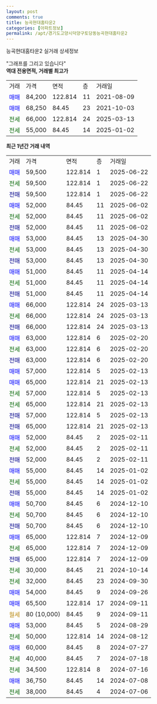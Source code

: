 ```yaml
---
layout: post
comments: true
title: 능곡현대홈타운2
categories: [아파트정보]
permalink: /apt/경기도고양시덕양구토당동능곡현대홈타운2
---
```


능곡현대홈타운2 실거래 상세정보

<script type="text/javascript">
  google.charts.load('current', {'packages':['line', 'corechart']});
  google.charts.setOnLoadCallback(drawChart);

  function drawChart() {
    var data = new google.visualization.DataTable();
    data.addColumn('date', '거래일');
    data.addColumn('number', "매매");
    data.addColumn('number', "전세");
    data.addColumn('number', "전매");

    data.addRows([[new Date(Date.parse("2025-06-22")), 59500, null, null], [new Date(Date.parse("2025-06-22")), null, 59500, null], [new Date(Date.parse("2025-06-22")), null, null, 59500], [new Date(Date.parse("2025-06-02")), 52000, null, null], [new Date(Date.parse("2025-06-02")), null, 52000, null], [new Date(Date.parse("2025-06-02")), null, null, 52000], [new Date(Date.parse("2025-04-30")), 53000, null, null], [new Date(Date.parse("2025-04-30")), null, 53000, null], [new Date(Date.parse("2025-04-30")), null, null, 53000], [new Date(Date.parse("2025-04-14")), 51000, null, null], [new Date(Date.parse("2025-04-14")), null, 51000, null], [new Date(Date.parse("2025-04-14")), null, null, 51000], [new Date(Date.parse("2025-03-13")), 66000, null, null], [new Date(Date.parse("2025-03-13")), null, 66000, null], [new Date(Date.parse("2025-03-13")), null, null, 66000], [new Date(Date.parse("2025-02-20")), 63000, null, null], [new Date(Date.parse("2025-02-20")), null, 63000, null], [new Date(Date.parse("2025-02-20")), null, null, 63000], [new Date(Date.parse("2025-02-13")), 57000, null, null], [new Date(Date.parse("2025-02-13")), 65000, null, null], [new Date(Date.parse("2025-02-13")), null, 57000, null], [new Date(Date.parse("2025-02-13")), null, 65000, null], [new Date(Date.parse("2025-02-13")), null, null, 57000], [new Date(Date.parse("2025-02-13")), null, null, 65000], [new Date(Date.parse("2025-02-11")), 52000, null, null], [new Date(Date.parse("2025-02-11")), null, 52000, null], [new Date(Date.parse("2025-02-11")), null, null, 52000], [new Date(Date.parse("2025-01-02")), 55000, null, null], [new Date(Date.parse("2025-01-02")), null, 55000, null], [new Date(Date.parse("2025-01-02")), null, null, 55000], [new Date(Date.parse("2024-12-10")), 50700, null, null], [new Date(Date.parse("2024-12-10")), null, 50700, null], [new Date(Date.parse("2024-12-10")), null, null, 50700], [new Date(Date.parse("2024-12-09")), 65000, null, null], [new Date(Date.parse("2024-12-09")), null, 65000, null], [new Date(Date.parse("2024-12-09")), null, null, 65000], [new Date(Date.parse("2024-10-14")), null, 30000, null], [new Date(Date.parse("2024-09-30")), null, 32000, null], [new Date(Date.parse("2024-09-26")), 54000, null, null], [new Date(Date.parse("2024-09-11")), 65500, null, null], [new Date(Date.parse("2024-09-11")), null, null, null], [new Date(Date.parse("2024-08-29")), 53000, null, null], [new Date(Date.parse("2024-08-12")), null, 50000, null], [new Date(Date.parse("2024-07-27")), 60000, null, null], [new Date(Date.parse("2024-07-18")), null, 40000, null], [new Date(Date.parse("2024-07-16")), null, 34500, null], [new Date(Date.parse("2024-07-08")), 36750, null, null], [new Date(Date.parse("2024-07-06")), null, 38000, null]]);

    var options = {
      hAxis: {
        format: 'yyyy/MM/dd'
      },    
      lineWidth: 0,
      pointsVisible: true,    
      title: '최근 1년간 유형별 실거래가 분포',
      legend: { position: 'bottom' }
    };

    var formatter = new google.visualization.NumberFormat({pattern:'###,###'} );
    formatter.format(data, 1);
    formatter.format(data, 2);
    
    setTimeout(function() {
        var chart = new google.visualization.LineChart(document.getElementById('columnchart_material'));
        chart.draw(data, (options));
        document.getElementById('loading').style.display = 'none';
    }, 200);
  }
</script>


<div id="loading" style="z-index:20; display: block; margin-left: 0px">"그래프를 그리고 있습니다"</div>
<div id="columnchart_material" style="width: 95%; margin-left: 0px; display: block"></div>
<!-- contents start -->
<b>역대 전용면적, 거래별 최고가</b>
<table class="sortable">
    <tr>
      <td>거래</td>
      <td>가격</td>
      <td>면적</td>
      <td>층</td>
      <td>거래일</td>
    </tr>
        <tr>
          <td><a style="color: blue">매매</a></td>
          <td>84,200</td>
          <td>122.814</td>
          <td>11</td>
          <td>2021-08-09</td>
        </tr>            <tr>
          <td><a style="color: blue">매매</a></td>
          <td>68,250</td>
          <td>84.45</td>
          <td>23</td>
          <td>2021-10-03</td>
        </tr>        
        <tr>
              <td><a style="color: darkgreen">전세</a></td>
              <td>66,000</td>
              <td>122.814</td>
              <td>24</td>
              <td>2025-03-13</td>
            </tr>            <tr>
              <td><a style="color: darkgreen">전세</a></td>
              <td>55,000</td>
              <td>84.45</td>
              <td>14</td>
              <td>2025-01-02</td>
            </tr>        
    
</table>

<b>최근 1년간 거래 내역</b>

<table class="sortable">
    <tr>
      <td>거래</td>
      <td>가격</td>
      <td>면적</td>
      <td>층</td>
      <td>거래일</td>
    </tr>
    <tr>
      <td><a style="color: blue">매매</a></td>
      <td>59,500</td>
      <td>122.814</td>
      <td>1</td>
      <td>2025-06-22</td>
    </tr>          <tr>
      <td><a style="color: darkgreen">전세</a></td>
      <td>59,500</td>
      <td>122.814</td>
      <td>1</td>
      <td>2025-06-22</td>
    </tr>          <tr>
      <td><a style="color: darkblue">전매</a></td>
      <td>59,500</td>
      <td>122.814</td>
      <td>1</td>
      <td>2025-06-22</td>
    </tr>          <tr>
      <td><a style="color: blue">매매</a></td>
      <td>52,000</td>
      <td>84.45</td>
      <td>11</td>
      <td>2025-06-02</td>
    </tr>          <tr>
      <td><a style="color: darkgreen">전세</a></td>
      <td>52,000</td>
      <td>84.45</td>
      <td>11</td>
      <td>2025-06-02</td>
    </tr>          <tr>
      <td><a style="color: darkblue">전매</a></td>
      <td>52,000</td>
      <td>84.45</td>
      <td>11</td>
      <td>2025-06-02</td>
    </tr>          <tr>
      <td><a style="color: blue">매매</a></td>
      <td>53,000</td>
      <td>84.45</td>
      <td>13</td>
      <td>2025-04-30</td>
    </tr>          <tr>
      <td><a style="color: darkgreen">전세</a></td>
      <td>53,000</td>
      <td>84.45</td>
      <td>13</td>
      <td>2025-04-30</td>
    </tr>          <tr>
      <td><a style="color: darkblue">전매</a></td>
      <td>53,000</td>
      <td>84.45</td>
      <td>13</td>
      <td>2025-04-30</td>
    </tr>          <tr>
      <td><a style="color: blue">매매</a></td>
      <td>51,000</td>
      <td>84.45</td>
      <td>11</td>
      <td>2025-04-14</td>
    </tr>          <tr>
      <td><a style="color: darkgreen">전세</a></td>
      <td>51,000</td>
      <td>84.45</td>
      <td>11</td>
      <td>2025-04-14</td>
    </tr>          <tr>
      <td><a style="color: darkblue">전매</a></td>
      <td>51,000</td>
      <td>84.45</td>
      <td>11</td>
      <td>2025-04-14</td>
    </tr>          <tr>
      <td><a style="color: blue">매매</a></td>
      <td>66,000</td>
      <td>122.814</td>
      <td>24</td>
      <td>2025-03-13</td>
    </tr>          <tr>
      <td><a style="color: darkgreen">전세</a></td>
      <td>66,000</td>
      <td>122.814</td>
      <td>24</td>
      <td>2025-03-13</td>
    </tr>          <tr>
      <td><a style="color: darkblue">전매</a></td>
      <td>66,000</td>
      <td>122.814</td>
      <td>24</td>
      <td>2025-03-13</td>
    </tr>          <tr>
      <td><a style="color: blue">매매</a></td>
      <td>63,000</td>
      <td>122.814</td>
      <td>6</td>
      <td>2025-02-20</td>
    </tr>          <tr>
      <td><a style="color: darkgreen">전세</a></td>
      <td>63,000</td>
      <td>122.814</td>
      <td>6</td>
      <td>2025-02-20</td>
    </tr>          <tr>
      <td><a style="color: darkblue">전매</a></td>
      <td>63,000</td>
      <td>122.814</td>
      <td>6</td>
      <td>2025-02-20</td>
    </tr>          <tr>
      <td><a style="color: blue">매매</a></td>
      <td>57,000</td>
      <td>122.814</td>
      <td>5</td>
      <td>2025-02-13</td>
    </tr>          <tr>
      <td><a style="color: blue">매매</a></td>
      <td>65,000</td>
      <td>122.814</td>
      <td>21</td>
      <td>2025-02-13</td>
    </tr>          <tr>
      <td><a style="color: darkgreen">전세</a></td>
      <td>57,000</td>
      <td>122.814</td>
      <td>5</td>
      <td>2025-02-13</td>
    </tr>          <tr>
      <td><a style="color: darkgreen">전세</a></td>
      <td>65,000</td>
      <td>122.814</td>
      <td>21</td>
      <td>2025-02-13</td>
    </tr>          <tr>
      <td><a style="color: darkblue">전매</a></td>
      <td>57,000</td>
      <td>122.814</td>
      <td>5</td>
      <td>2025-02-13</td>
    </tr>          <tr>
      <td><a style="color: darkblue">전매</a></td>
      <td>65,000</td>
      <td>122.814</td>
      <td>21</td>
      <td>2025-02-13</td>
    </tr>          <tr>
      <td><a style="color: blue">매매</a></td>
      <td>52,000</td>
      <td>84.45</td>
      <td>2</td>
      <td>2025-02-11</td>
    </tr>          <tr>
      <td><a style="color: darkgreen">전세</a></td>
      <td>52,000</td>
      <td>84.45</td>
      <td>2</td>
      <td>2025-02-11</td>
    </tr>          <tr>
      <td><a style="color: darkblue">전매</a></td>
      <td>52,000</td>
      <td>84.45</td>
      <td>2</td>
      <td>2025-02-11</td>
    </tr>          <tr>
      <td><a style="color: blue">매매</a></td>
      <td>55,000</td>
      <td>84.45</td>
      <td>14</td>
      <td>2025-01-02</td>
    </tr>          <tr>
      <td><a style="color: darkgreen">전세</a></td>
      <td>55,000</td>
      <td>84.45</td>
      <td>14</td>
      <td>2025-01-02</td>
    </tr>          <tr>
      <td><a style="color: darkblue">전매</a></td>
      <td>55,000</td>
      <td>84.45</td>
      <td>14</td>
      <td>2025-01-02</td>
    </tr>          <tr>
      <td><a style="color: blue">매매</a></td>
      <td>50,700</td>
      <td>84.45</td>
      <td>6</td>
      <td>2024-12-10</td>
    </tr>          <tr>
      <td><a style="color: darkgreen">전세</a></td>
      <td>50,700</td>
      <td>84.45</td>
      <td>6</td>
      <td>2024-12-10</td>
    </tr>          <tr>
      <td><a style="color: darkblue">전매</a></td>
      <td>50,700</td>
      <td>84.45</td>
      <td>6</td>
      <td>2024-12-10</td>
    </tr>          <tr>
      <td><a style="color: blue">매매</a></td>
      <td>65,000</td>
      <td>122.814</td>
      <td>7</td>
      <td>2024-12-09</td>
    </tr>          <tr>
      <td><a style="color: darkgreen">전세</a></td>
      <td>65,000</td>
      <td>122.814</td>
      <td>7</td>
      <td>2024-12-09</td>
    </tr>          <tr>
      <td><a style="color: darkblue">전매</a></td>
      <td>65,000</td>
      <td>122.814</td>
      <td>7</td>
      <td>2024-12-09</td>
    </tr>          <tr>
      <td><a style="color: darkgreen">전세</a></td>
      <td>30,000</td>
      <td>84.45</td>
      <td>21</td>
      <td>2024-10-14</td>
    </tr>          <tr>
      <td><a style="color: darkgreen">전세</a></td>
      <td>32,000</td>
      <td>84.45</td>
      <td>23</td>
      <td>2024-09-30</td>
    </tr>          <tr>
      <td><a style="color: blue">매매</a></td>
      <td>54,000</td>
      <td>84.45</td>
      <td>9</td>
      <td>2024-09-26</td>
    </tr>          <tr>
      <td><a style="color: blue">매매</a></td>
      <td>65,500</td>
      <td>122.814</td>
      <td>17</td>
      <td>2024-09-11</td>
    </tr>          <tr>
      <td><a style="color: darkgoldenrod">월세</a></td>
      <td>80 (10,000)</td>
      <td>84.45</td>
      <td>9</td>
      <td>2024-09-11</td>
    </tr>          <tr>
      <td><a style="color: blue">매매</a></td>
      <td>53,000</td>
      <td>84.45</td>
      <td>5</td>
      <td>2024-08-29</td>
    </tr>          <tr>
      <td><a style="color: darkgreen">전세</a></td>
      <td>50,000</td>
      <td>122.814</td>
      <td>14</td>
      <td>2024-08-12</td>
    </tr>          <tr>
      <td><a style="color: blue">매매</a></td>
      <td>60,000</td>
      <td>84.45</td>
      <td>8</td>
      <td>2024-07-27</td>
    </tr>          <tr>
      <td><a style="color: darkgreen">전세</a></td>
      <td>40,000</td>
      <td>84.45</td>
      <td>7</td>
      <td>2024-07-18</td>
    </tr>          <tr>
      <td><a style="color: darkgreen">전세</a></td>
      <td>34,500</td>
      <td>122.814</td>
      <td>8</td>
      <td>2024-07-16</td>
    </tr>          <tr>
      <td><a style="color: blue">매매</a></td>
      <td>36,750</td>
      <td>84.45</td>
      <td>14</td>
      <td>2024-07-08</td>
    </tr>          <tr>
      <td><a style="color: darkgreen">전세</a></td>
      <td>38,000</td>
      <td>84.45</td>
      <td>4</td>
      <td>2024-07-06</td>
    </tr>      </table>
<!-- contents end -->    

